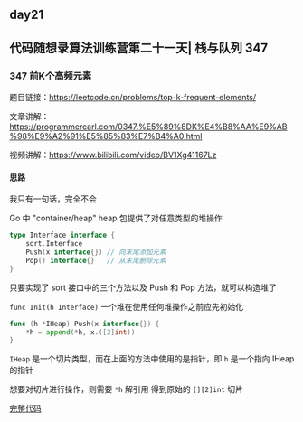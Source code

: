 ## day21

## 代码随想录算法训练营第二十一天| 栈与队列 347

### 347 前K个高频元素

题目链接：https://leetcode.cn/problems/top-k-frequent-elements/

文章讲解：https://programmercarl.com/0347.%E5%89%8DK%E4%B8%AA%E9%AB%98%E9%A2%91%E5%85%83%E7%B4%A0.html

视频讲解：https://www.bilibili.com/video/BV1Xg41167Lz

#### 思路
我只有一句话，完全不会

Go 中 "container/heap" heap 包提供了对任意类型的堆操作
```go
type Interface interface {
    sort.Interface
    Push(x interface{}) // 向末尾添加元素
    Pop() interface{}   // 从末尾删除元素
}
```
只要实现了 sort 接口中的三个方法以及 Push 和 Pop 方法，就可以构造堆了

`func Init(h Interface)` 一个堆在使用任何堆操作之前应先初始化

```go
func (h *IHeap) Push(x interface{}) {
	*h = append(*h, x.([2]int))
}
```
`IHeap` 是一个切片类型，而在上面的方法中使用的是指针，即 `h` 是一个指向 IHeap 的指针

想要对切片进行操作，则需要 `*h` 解引用 得到原始的 `[][2]int` 切片

[完整代码](https://github.com/hd2yao/leetcode/tree/master/training/day21/0347_top_k_frequent_elements.go)